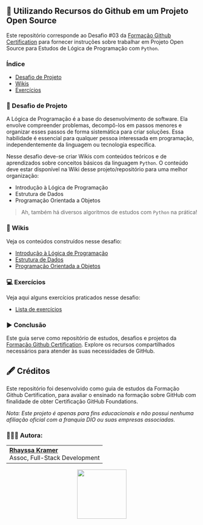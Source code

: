## 🐙 Utilizando Recursos do Github em um Projeto Open Source

Este repositório corresponde ao Desafio #03 da [Formação Github Certification](https://web.dio.me/track/formacao-github-certification) para fornecer instruções sobre trabalhar em Projeto Open Source para Estudos de Lógica de Programação com `Python`.

### Índice
- [Desafio de Projeto](https://github.com/rhayssakramer/formacao-github-certification/tree/main/Desafio%2303-Utilizando-Recursos-em-Projeto-Open-Source#-desafio-de-projeto)
- [Wikis](https://github.com/rhayssakramer/formacao-github-certification/tree/main/Desafio%2303-Utilizando-Recursos-em-Projeto-Open-Source#-wikis)
- [Exercícios](https://github.com/rhayssakramer/formacao-github-certification/blob/main/Desafio%2303-Utilizando-Recursos-em-Projeto-Open-Source/README.md#-exerc%C3%ADcios)

### 🎯 Desafio de Projeto
A Lógica de Programação é a base do desenvolvimento de software. Ela envolve compreender problemas, decompô-los em passos menores e organizar esses passos de forma sistemática para criar soluções. Essa habilidade é essencial para qualquer pessoa interessada em programação, independentemente da linguagem ou tecnologia específica.

Nesse desafio deve-se criar Wikis com conteúdos teóricos e de aprendizados sobre conceitos básicos da linguagem `Python`. O conteúdo deve estar disponível na Wiki desse projeto/repositório para uma melhor organização:
- Introdução à Lógica de Programação
- Estrutura de Dados
- Programação Orientada a Objetos

>Ah, também há diversos algoritmos de estudos com `Python` na prática!

### 📝 Wikis    
Veja os conteúdos construídos nesse desafio:
- [Introdução à Lógica de Programação](https://github.com/rhayssakramer/formacao-github-certification/wiki/1.-L%C3%B3gica-de-Programa%C3%A7%C3%A3o)
- [Estrutura de Dados](https://github.com/rhayssakramer/formacao-github-certification/wiki/2.-Estrutura-de-Dados)
- [Programação Orientada a Objetos](https://github.com/rhayssakramer/formacao-github-certification/wiki/3.-Programa%C3%A7%C3%A3o-Orientada-a-Objetos)

### 💻 Exercícios
Veja aqui alguns exercícios praticados nesse desafio:
- [Lista de exercícios](https://github.com/rhayssakramer/formacao-github-certification/tree/main/Desafio%2303-Utilizando-Recursos-em-Projeto-Open-Source/resolucao-exercicios)

### ▶️ Conclusão
Este guia serve como repositório de estudos, desafios e projetos da [Formação Github Certification](https://web.dio.me/track/formacao-github-certification). Explore os recursos compartilhados necessários para atender às suas necessidades de GitHub.

## 🖋️ Créditos
Este repositório foi desenvolvido como guia de estudos da Formação Github Certification, para avaliar o ensinado na formação sobre GitHub com finalidade de obter Certificação GitHub Foundations.

*Nota: Este projeto é apenas para fins educacionais e não possui nenhuma afiliação oficial com a franquia DIO ou suas empresas associadas.*

### 👩🏼‍💻 Autora:
<table style="border=0">
  <tr>
    <td align="left">
      <a href="https://github.com/rhayssakramer">
        <span><b>Rhayssa Kramer</b></span>
      </a>
      <br>
      <span>Assoc, Full-Stack Development</span>
    </td>
  </tr>
</table>

<div align="center"><a href="https://github.com/rhayssakramer"><img src="https://github.com/user-attachments/assets/27f933bf-6bb5-418d-aa0f-842b65185a82" width="130"></a></div>
